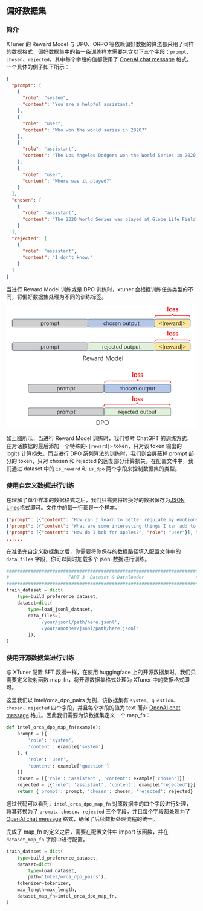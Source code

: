 ## 偏好数据集

### 简介

XTuner 的 Reward Model 与 DPO、ORPO 等依赖偏好数据的算法都采用了同样的数据格式，偏好数据集中的每一条训练样本需要包含以下三个字段：`prompt`、`chosen`、`rejected`。其中每个字段的值都使用了 [OpenAI chat message](https://platform.openai.com/docs/api-reference/chat/create) 格式。一个具体的例子如下所示：

```json
{
  "prompt": [
    {
      "role": "system",
      "content": "You are a helpful assistant."
    },
    {
      "role": "user",
      "content": "Who won the world series in 2020?"
    },
    {
      "role": "assistant",
      "content": "The Los Angeles Dodgers won the World Series in 2020."
    },
    {
      "role": "user",
      "content": "Where was it played?"
    }
  ],
  "chosen": [
    {
      "role": "assistant",
      "content": "The 2020 World Series was played at Globe Life Field in Arlington, Texas."
    }
  ],
  "rejected": [
    {
      "role": "assistant",
      "content": "I don't know."
    }
  ]
}
```

当进行 Reward Model 训练或是 DPO 训练时，xtuner 会根据训练任务类型的不同，将偏好数据集处理为不同的训练标签。

![img](./images/preference_data.png)

如上图所示，当进行 Reward Model 训练时，我们参考 ChatGPT 的训练方式，在对话数据的最后添加一个特殊的`<|reward|>` token，只对该 token 输出的 logits 计算损失。而当进行 DPO 系列算法的训练时，我们则会屏蔽掉 prompt 部分的 token，只对 chosen 和 rejected 的回复部分计算损失。在配置文件中，我们通过 dataset 中的 `is_reward` 和 `is_dpo` 两个字段来控制数据集的类型。

### 使用自定义数据进行训练

在理解了单个样本的数据格式之后，我们只需要将转换好的数据保存为[JSON Lines](https://jsonlines.org/)格式即可。文件中的每一行都是一个样本。

```json
{"prompt": [{"content": "How can I learn to better regulate my emotions as a grown adult?", "role": "user"}], "chosen": [{"content": "You could do emotional regulation exercises with me, and try to notice and practice ways that you could better control your emotions in real life.", "role": "assistant"}], "rejected": [{"content": "Do you mean how can you learn to be more emotionally mature?", "role": "assistant"}]}
{"prompt": [{"content": "What are some interesting things I can add to a grilled cheese sandwich?", "role": "user"}, {"content": "A tomato, a slice of pickle, some chopped pickles, some chopped green onions.  Also, some mayonnaise if you like.", "role": "assistant"}, {"content": "Sounds great. Anything else?", "role": "user"}], "chosen": [{"content": "If you’d like something a little different, I recommend grating some horseradish on top of the sandwich.", "role": "assistant"}], "rejected": [{"content": "Maybe some nice fresh basil?", "role": "assistant"}]}
{"prompt": [{"content": "How do I bob for apples?", "role": "user"}], "chosen": [{"content": "Ah!  Do you mean the game of “applesauce,” or do you mean the idea of “to bob for apples”?", "role": "assistant"}], "rejected": [{"content": "Sorry, I don’t know that term.", "role": "assistant"}]}
......
```

在准备完自定义数据集之后，你需要将你保存的数据路径填入配置文件中的 `data_files` 字段，你可以同时加载多个 jsonl 数据进行训练。

```python
#######################################################################
#                      PART 3  Dataset & Dataloader                   #
#######################################################################
train_dataset = dict(
    type=build_preference_dataset,
    dataset=dict(
        type=load_jsonl_dataset,
        data_files=[
            '/your/jsonl/path/here.jsonl',
            '/your/another/jsonl/path/here.jsonl'
        ]),
)
```

### 使用开源数据集进行训练

与 XTuner 配置 SFT 数据一样，在使用 huggingface 上的开源数据集时，我们只需要定义映射函数 map_fn，将开源数据集格式处理为 XTuner 中的数据格式即可。

这里我们以 Intel/orca_dpo_pairs 为例，该数据集有 `system`、`question`、`chosen`、`rejected` 四个字段，并且每个字段的值为 text 而非 [OpenAI chat message](https://platform.openai.com/docs/api-reference/chat/create) 格式。因此我们需要为该数据集定义一个 map_fn：

```python
def intel_orca_dpo_map_fn(example):
    prompt = [{
        'role': 'system',
        'content': example['system']
    }, {
        'role': 'user',
        'content': example['question']
    }]
    chosen = [{'role': 'assistant', 'content': example['chosen']}]
    rejected = [{'role': 'assistant', 'content': example['rejected']}]
    return {'prompt': prompt, 'chosen': chosen, 'rejected': rejected}
```

通过代码可以看到，`intel_orca_dpo_map_fn` 对原数据中的四个字段进行处理，将其转换为了 `prompt`、`chosen`、`rejected` 三个字段，并且每个字段都处理为了[OpenAI chat message](https://platform.openai.com/docs/api-reference/chat/create) 格式，确保了后续数据处理流程的统一。

完成了 map_fn 的定义之后，需要在配置文件中 import 该函数，并在 `dataset_map_fn` 字段中进行配置。

```python
train_dataset = dict(
    type=build_preference_dataset,
    dataset=dict(
        type=load_dataset,
        path='Intel/orca_dpo_pairs'),
    tokenizer=tokenizer,
    max_length=max_length,
    dataset_map_fn=intel_orca_dpo_map_fn,
)
```
